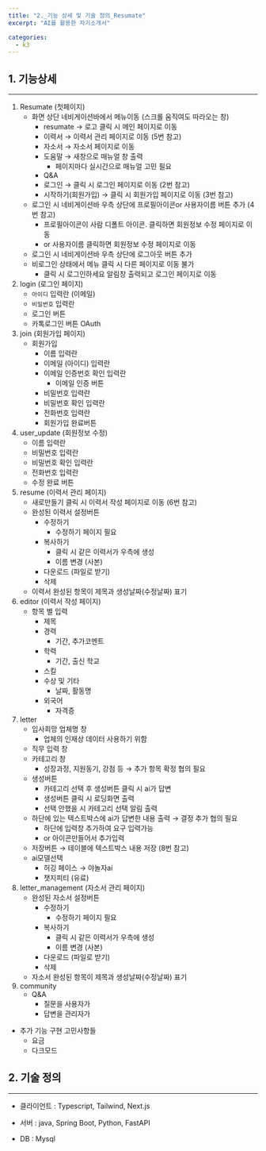 ```yaml
---
title: "2._기능 상세 및 기술 정의_Resumate"
excerpt: "AI를 활용한 자기소개서"

categories:
  - k3
---
```


## 1. 기능상세
---
1. Resumate (첫페이지)
    - 화면 상단 네비게이션바에서 메뉴이동 (스크롤 움직여도 따라오는 창)
        - resumate → 로고 클릭 시 메인 페이지로 이동
        - 이력서 → 이력서 관리 페이지로 이동 (5번 참고)
        - 자소서 → 자소서 페이지로 이동
        - 도움말 → 새창으로 매뉴얼 창 출력
            - 페이지마다 실시간으로 매뉴얼 고민 필요
        - Q&A
        - 로그인 → 클릭 시 로그인 페이지로 이동 (2번 참고)
        - 시작하기(회원가입) → 클릭 시 회원가입 페이지로 이동 (3번 참고)
    - 로그인 시 네비게이션바 우측 상단에 프로필아이콘or 사용자이름 버튼 추가 (4번 참고)
        - 프로필아이콘이 사람 디폴트 아이콘. 클릭하면 회원정보 수정 페이지로 이동
        - or 사용자이름 클릭하면 회원정보 수정 페이지로 이동
    - 로그인 시 네비게이션바 우측 상단에 로그아웃 버튼 추가
    - 비로그인 상태에서 메뉴 클릭 시 다른 페이지로 이동 불가
        - 클릭 시 로그인하세요 알림창 출력되고 로그인 페이지로 이동
2. login (로그인 페이지)
    - `아이디` 입력란 (이메일)
    - `비밀번호` 입력란
    - 로그인 버튼
    - 카톡로그인 버튼 OAuth
3. join (회원가입 페이지)
    - 회원가입
        - 이름 입력란
        - 이메일 (아이디) 입력란
        - 이메일 인증번호 확인 입력란
            - 이메일 인증 버튼
        - 비밀번호 입력란
        - 비밀번호 확인 입력란
        - 전화번호 입력란
        - 회원가입 완료버튼
4. user_update (회원정보 수정)
    - 이름 입력란
    - 비밀번호 입력란
    - 비밀번호 확인 입력란
    - 전화번호 입력란
    - 수정 완료 버튼
5. resume (이력서 관리 페이지)
    - 새로만들기 클릭 시  이력서 작성 페이지로 이동 (6번 참고)
    - 완성된 이력서 설정버튼
        - 수정하기
            - 수정하기 페이지 필요
        - 복사하기
            - 클릭 시 같은 이력서가 우측에 생성
            - 이름 변경 (사본)
        - 다운로드 (파일로 받기)
        - 삭제
    - 이력서 완성된 항목이 제목과 생성날짜(수정날짜) 표기
6. editor (이력서 작성 페이지)
    - 항목 별 입력
        - 제목
        - 경력
            - 기간, 추가코멘트
        - 학력
            - 기간, 출신 학교
        - 스킬
        - 수상 및 기타
            - 날짜, 활동명
        - 외국어
            - 자격증
7. letter
    - 입사희망 업체명 창
        - 업체의 인재상 데이터 사용하기 위함
    - 직무 입력 창
    - 카테고리 창
        - 성장과정, 지원동기, 강점 등 → 추가 항목 확정 협의 필요
    - 생성버튼
        - 카테고리 선택 후 생성버튼 클릭 시 ai가 답변
        - 생성버튼 클릭 시 로딩화면 출력
        - 선택 안했을 시 카테고리 선택 알림 출력
    - 하단에 있는 텍스트박스에 ai가 답변한 내용 출력 → 결정 추가 협의 필요
        - 하단에 입력창 추가하여 요구 입력가능
        - or 아이콘만들어서 추가입력
    - 저장버튼 → 테이블에 텍스트박스 내용 저장 (8번 참고)
    - ai모델선택
        - 허깅 페이스 → 야놀자ai
        - 챗지피티 (유료)
8. letter_management (자소서 관리 페이지)
    - 완성된 자소서 설정버튼
        - 수정하기
            - 수정하기 페이지 필요
        - 복사하기
            - 클릭 시 같은 이력서가 우측에 생성
            - 이름 변경 (사본)
        - 다운로드 (파일로 받기)
        - 삭제
    - 자소서 완성된 항목이 제목과 생성날짜(수정날짜) 표기
9. community
    - Q&A
        - 질문을 사용자가
        - 답변을 관리자가
        
- 추가 기능 구현 고민사항들
    - 요금
    - 다크모드

## 2. 기술 정의
---
- 클라이언트 : Typescript, Tailwind, Next.js

- 서버 : java, Spring Boot, Python, FastAPI

- DB : Mysql